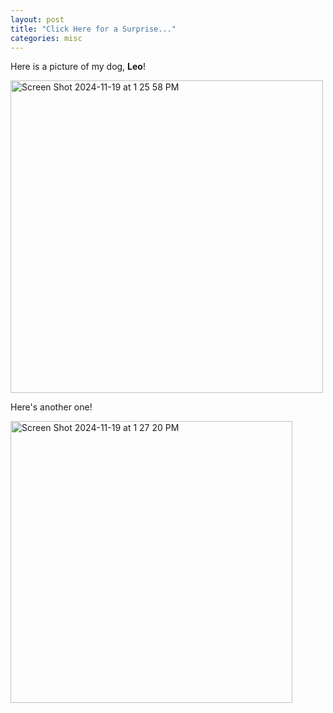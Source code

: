 ```yaml
---
layout: post
title: "Click Here for a Surprise..."
categories: misc
---
```


Here is a picture of my dog, **Leo**!



<img width="500" alt="Screen Shot 2024-11-19 at 1 25 58 PM" src="https://github.com/user-attachments/assets/3c454415-309b-4328-adb8-c3ed6f87aee9">


Here's another one!

<img width="451" alt="Screen Shot 2024-11-19 at 1 27 20 PM" src="https://github.com/user-attachments/assets/bca2aee2-636f-4021-a97d-5c1d2ed1358f">
